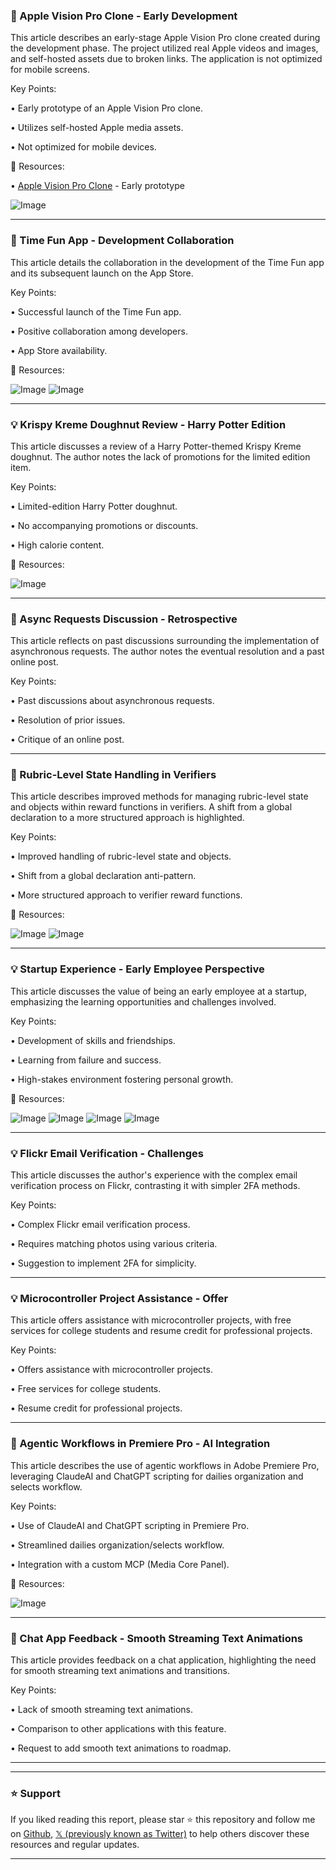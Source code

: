 ### 🤖 Apple Vision Pro Clone - Early Development

This article describes an early-stage Apple Vision Pro clone created during the development phase.  The project utilized real Apple videos and images, and self-hosted assets due to broken links.  The application is not optimized for mobile screens.

Key Points:

•  Early prototype of an Apple Vision Pro clone.

•  Utilizes self-hosted Apple media assets.

•  Not optimized for mobile devices.


🔗 Resources:

• [Apple Vision Pro Clone](https://apple-vision-phi-peach.vercel.app) -  Early prototype

![Image](https://pbs.twimg.com/amplify_video_thumb/1961305878499627008/img/JufcU1QNx-yaPoI3.jpg)


---
### 🚀 Time Fun App - Development Collaboration

This article details the collaboration in the development of the Time Fun app and its subsequent launch on the App Store.

Key Points:

• Successful launch of the Time Fun app.

•  Positive collaboration among developers.

•  App Store availability.


🔗 Resources:

![Image](https://pbs.twimg.com/media/Gzfo2RMbkAA39jj?format=jpg&name=small)
![Image](https://pbs.twimg.com/media/Gzfo2Q4awAAnQTc?format=jpg&name=small)


---
### 💡 Krispy Kreme Doughnut Review - Harry Potter Edition

This article discusses a review of a Harry Potter-themed Krispy Kreme doughnut.  The author notes the lack of promotions for the limited edition item.

Key Points:

•  Limited-edition Harry Potter doughnut.

•  No accompanying promotions or discounts.

•  High calorie content.


🔗 Resources:

![Image](https://pbs.twimg.com/media/Gzfn-UbbsAAJJsf?format=jpg&name=small)


---
### 🤖 Async Requests Discussion - Retrospective

This article reflects on past discussions surrounding the implementation of asynchronous requests.  The author notes the eventual resolution and a past online post.

Key Points:

•  Past discussions about asynchronous requests.

•  Resolution of prior issues.

•  Critique of an online post.


---
### 🤖 Rubric-Level State Handling in Verifiers

This article describes improved methods for managing rubric-level state and objects within reward functions in verifiers.  A shift from a global declaration to a more structured approach is highlighted.

Key Points:

•  Improved handling of rubric-level state and objects.

•  Shift from a global declaration anti-pattern.

•  More structured approach to verifier reward functions.


🔗 Resources:

![Image](https://pbs.twimg.com/media/GzffUSSasAAzVov?format=png&name=900x900)
![Image](https://pbs.twimg.com/media/GzffjHKa0AAa3UV?format=jpg&name=medium)


---
### 💡 Startup Experience - Early Employee Perspective

This article discusses the value of being an early employee at a startup, emphasizing the learning opportunities and challenges involved.

Key Points:

•  Development of skills and friendships.

•  Learning from failure and success.

•  High-stakes environment fostering personal growth.


🔗 Resources:

![Image](https://pbs.twimg.com/media/GzfQec8bQAAVcxs?format=jpg&name=small)
![Image](https://pbs.twimg.com/media/GzfQogfbQAAU-fu?format=jpg&name=small)
![Image](https://pbs.twimg.com/media/GzfQpf-bkAEO5g7?format=jpg&name=small)
![Image](https://pbs.twimg.com/media/GzfQqKJbUAAzhQM?format=jpg&name=small)



---
### 💡 Flickr Email Verification - Challenges

This article discusses the author's experience with the complex email verification process on Flickr, contrasting it with simpler 2FA methods.

Key Points:

•  Complex Flickr email verification process.

•  Requires matching photos using various criteria.

•  Suggestion to implement 2FA for simplicity.


---
### 💡 Microcontroller Project Assistance - Offer

This article offers assistance with microcontroller projects, with free services for college students and resume credit for professional projects.


Key Points:

•  Offers assistance with microcontroller projects.

•  Free services for college students.

•  Resume credit for professional projects.


---
### 🤖 Agentic Workflows in Premiere Pro - AI Integration

This article describes the use of agentic workflows in Adobe Premiere Pro, leveraging ClaudeAI and ChatGPT scripting for dailies organization and selects workflow.

Key Points:

•  Use of ClaudeAI and ChatGPT scripting in Premiere Pro.

•  Streamlined dailies organization/selects workflow.

•  Integration with a custom MCP (Media Core Panel).


🔗 Resources:

![Image](https://pbs.twimg.com/amplify_video_thumb/1961080898717372417/img/Iz4E69paRtQn5KZR.jpg)


---
### 🚀 Chat App Feedback - Smooth Streaming Text Animations

This article provides feedback on a chat application, highlighting the need for smooth streaming text animations and transitions.

Key Points:

•  Lack of smooth streaming text animations.

•  Comparison to other applications with this feature.

•  Request to add smooth text animations to roadmap.


---


---

### ⭐️ Support

If you liked reading this report, please star ⭐️ this repository and follow me on [Github](https://github.com/Drix10), [𝕏 (previously known as Twitter)](https://x.com/DRIX_10_) to help others discover these resources and regular updates.

---